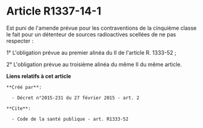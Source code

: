 # Article R1337-14-1

Est puni de l'amende prévue pour les contraventions de la cinquième classe le fait pour un détenteur de sources radioactives
scellées de ne pas respecter : 

1° L'obligation prévue au premier alinéa du II de l'article R. 1333-52 ; 

2° L'obligation prévue au troisième alinéa du même II du même article.

**Liens relatifs à cet article**

	**Créé par**:

	  - Décret n°2015-231 du 27 février 2015 - art. 2

	**Cite**:

	  - Code de la santé publique - art. R1333-52
